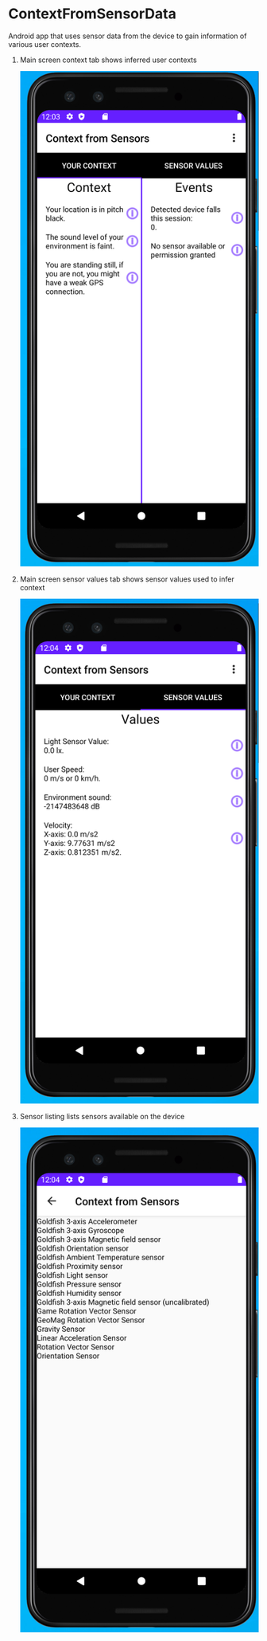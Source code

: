 # ContextFromSensorData
Android app that uses sensor data from the device to gain information of various user contexts.

1) Main screen context tab
   shows inferred user contexts
   
   ![mainscr](https://github.com/Niko-Leskinen/ContextFromSensorData/blob/master/APK/mainscr.PNG?raw=true)

2) Main screen sensor values tab
   shows sensor values used to infer context
   
   ![snscr](https://github.com/Niko-Leskinen/ContextFromSensorData/blob/master/APK/snscr.PNG?raw=true)
   
3) Sensor listing
   lists sensors available on the device
   
   ![listscr](https://github.com/Niko-Leskinen/ContextFromSensorData/blob/master/APK/listscr.PNG?raw=true)

